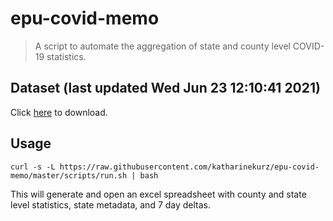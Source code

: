 # epu-covid-memo

> A script to automate the aggregation of state and county level COVID-19 statistics.

<!-- tmpl start -->

## Dataset (last updated Wed Jun 23 12:10:41 2021)

Click [here](https://covid-artifacts.s3.amazonaws.com/records/2021-6-23-121040-covid_artifact.xls) to download.

<!-- tmpl end -->

## Usage

```
curl -s -L https://raw.githubusercontent.com/katharinekurz/epu-covid-memo/master/scripts/run.sh | bash
```

This will generate and open an excel spreadsheet with county and state level statistics, state metadata, and 7 day deltas.